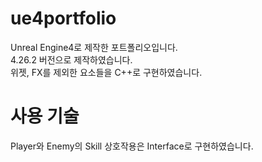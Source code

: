 # ue4portfolio

Unreal Engine4로 제작한 포트폴리오입니다. <br>
4.26.2 버전으로 제작하였습니다. <br>
위젯, FX를 제외한 요소들을 C++로 구현하였습니다. <br>

# 사용 기술

Player와 Enemy의 Skill 상호작용은 Interface로 구현하였습니다.
